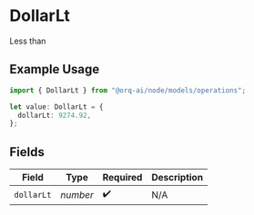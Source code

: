 # DollarLt

Less than

## Example Usage

```typescript
import { DollarLt } from "@orq-ai/node/models/operations";

let value: DollarLt = {
  dollarLt: 9274.92,
};
```

## Fields

| Field              | Type               | Required           | Description        |
| ------------------ | ------------------ | ------------------ | ------------------ |
| `dollarLt`         | *number*           | :heavy_check_mark: | N/A                |